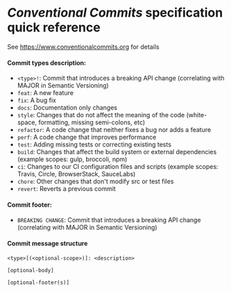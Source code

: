 # _Conventional Commits_ specification quick reference

See https://www.conventionalcommits.org for details


#### Commit types description:

- `<type>!`:  Commit that introduces a breaking API change (correlating with MAJOR in Semantic
  Versioning)
- `feat`: A new feature
- `fix`: A bug fix
- `docs`: Documentation only changes
- `style`: Changes that do not affect the meaning of the code (white-space, formatting, missing
  semi-colons, etc)
- `refactor`: A code change that neither fixes a bug nor adds a feature
- `perf`: A code change that improves performance
- `test`: Adding missing tests or correcting existing tests
- `build`: Changes that affect the build system or external dependencies (example scopes: gulp,
  broccoli, npm)
- `ci`: Changes to our CI configuration files and scripts (example scopes: Travis, Circle,
  BrowserStack, SauceLabs)
- `chore`: Other changes that don't modify src or test files
- `revert`: Reverts a previous commit

#### Commit footer:

- `BREAKING CHANGE`: Commit that introduces a breaking API change (correlating with MAJOR in Semantic Versioning) 

#### Commit message structure
```
<type>[(<optional-scope>)]: <description>

[optional-body]

[optional-footer(s)]

```
